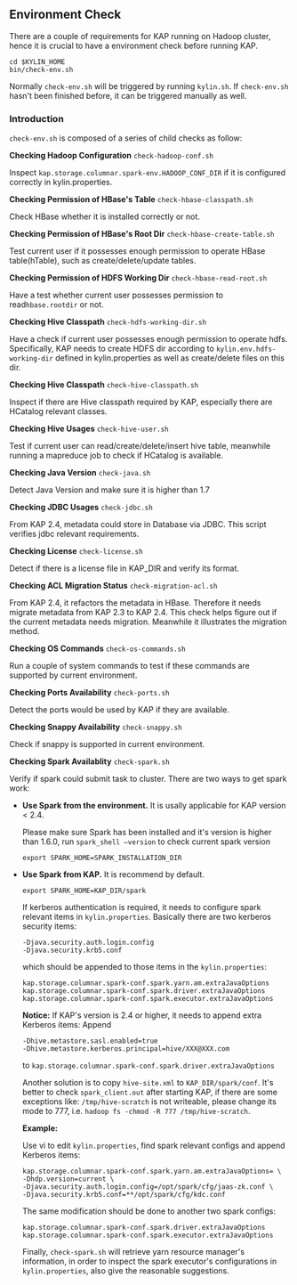 ## Environment Check

There are a couple of requirements for KAP running on Hadoop cluster, hence it is crucial to have a environment check before running KAP.

```
cd $KYLIN_HOME
bin/check-env.sh
```

Normally `check-env.sh` will be triggered by running `kylin.sh`. If `check-env.sh` hasn't been finished before, it can be triggered manually as well.

### Introduction

`check-env.sh` is composed of a series of child checks as follow:

**Checking Hadoop Configuration** `check-hadoop-conf.sh` 

Inspect `kap.storage.columnar.spark-env.HADOOP_CONF_DIR` if it is configured correctly in kylin.properties.

**Checking Permission of HBase's Table** `check-hbase-classpath.sh`

Check HBase whether it is installed correctly or not.

**Checking Permission of HBase's Root Dir** `check-hbase-create-table.sh`

Test current user if it possesses enough permission to operate HBase table(hTable), such as create/delete/update tables.

**Checking Permission of HDFS Working Dir** `check-hbase-read-root.sh`

Have a test whether current user possesses permission to read`hbase.rootdir` or not.

**Checking Hive Classpath** `check-hdfs-working-dir.sh`

Have a check if current user possesses enough permission to operate hdfs. Specifically, KAP needs to create HDFS dir according to `kylin.env.hdfs-working-dir` defined in kylin.properties as well as create/delete files on this dir.

 **Checking Hive Classpath** `check-hive-classpath.sh`

Inspect if there are Hive classpath required by KAP, especially there are HCatalog relevant classes.

**Checking Hive Usages** `check-hive-user.sh`

Test if current user can read/create/delete/insert hive table, meanwhile running a mapreduce job to check if HCatalog is available.

**Checking Java Version** `check-java.sh`

Detect Java Version and make sure it is higher than 1.7

**Checking JDBC Usages**  `check-jdbc.sh`

From KAP 2.4, metadata could store in Database via JDBC. This script verifies jdbc relevant requirements.

**Checking License**  `check-license.sh`

Detect if there is a license file in KAP_DIR and verify its format.

**Checking ACL Migration Status**  `check-migration-acl.sh`

From KAP 2.4, it refactors the metadata in HBase. Therefore it needs migrate metadata from KAP 2.3 to KAP 2.4. This check helps figure out if the current metadata needs migration. Meanwhile it illustrates the migration method.

**Checking OS Commands** `check-os-commands.sh`

Run a couple of system commands to test if these commands are supported by current environment.

**Checking Ports Availability** `check-ports.sh`

Detect the ports would be used by KAP if they are available. 

**Checking Snappy Availability** `check-snappy.sh`

Check if snappy is supported in current environment.

**Checking Spark Availablity**  `check-spark.sh`

Verify if spark could submit task to cluster. There are two ways to get spark work:

+ **Use Spark from the environment.** It is usally applicable for KAP version < 2.4.

  Please make sure Spark has been installed and it's version is higher than 1.6.0, run `spark_shell —version` to check current spark version

  `export SPARK_HOME=SPARK_INSTALLATION_DIR`

+ **Use Spark from KAP.** It is recommend by default.

  `export SPARK_HOME=KAP_DIR/spark`

  If kerberos authentication is required, it needs to configure spark relevant items in `kylin.properties`. Basically there are two kerberos security items:

  ```
  -Djava.security.auth.login.config
  -Djava.security.krb5.conf
  ```

  which should be appended to those items in the `kylin.properties`:

  ```
  kap.storage.columnar.spark-conf.spark.yarn.am.extraJavaOptions
  kap.storage.columnar.spark-conf.spark.driver.extraJavaOptions
  kap.storage.columnar.spark-conf.spark.executor.extraJavaOptions
  ```

  **Notice:** If KAP's version is 2.4 or higher, it needs to append extra Kerberos items:
  Append

  ```
  -Dhive.metastore.sasl.enabled=true
  -Dhive.metastore.kerberos.principal=hive/XXX@XXX.com
  ```

  to `kap.storage.columnar.spark-conf.spark.driver.extraJavaOptions`

  Another solution is to copy `hive-site.xml` to `KAP_DIR/spark/conf`. It's better to check `spark_client.out` after starting KAP, if there are some exceptions like: `/tmp/hive-scratch` is not writeable, please change its mode to 777, i.e. `hadoop fs -chmod -R 777 /tmp/hive-scratch`.

  **Example:**

  Use vi to edit `kylin.properties`, find spark relevant configs and append Kerberos items:

  ```
  kap.storage.columnar.spark-conf.spark.yarn.am.extraJavaOptions= \
  -Dhdp.version=current \
  -Djava.security.auth.login.config=/opt/spark/cfg/jaas-zk.conf \
  -Djava.security.krb5.conf=**/opt/spark/cfg/kdc.conf
  ```

  The same modification should be done to another two spark configs:

  ```
  kap.storage.columnar.spark-conf.spark.driver.extraJavaOptions
  kap.storage.columnar.spark-conf.spark.executor.extraJavaOptions
  ```

  Finally, `check-spark.sh` will retrieve yarn resource manager's information, in order to inspect the spark executor's configurations in `kylin.properties`, also give the reasonable suggestions.